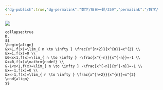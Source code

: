 ```yaml
---
{"dg-publish":true,"dg-permalink":"数学/每日一题/259","permalink":"/数学/每日一题/259/","dgHomeLink":true,"dgPassFrontmatter":false}
---
```




![](https://mmbiz.qpic.cn/mmbiz_png/QVficiaYicXqN3bKxiaS5Rd3bqVk4GlBrQDoPbWtZUvJws6Z4DWlDmnI33EQEAbX4U9Yn8n4UYZOqQKiaw8FB3QDOPw/640?wx_fmt=png&wxfrom=5&wx_lazy=1&wx_co=1)

```ad-ans
collapse:true
D.
$$
\begin{align}
&x>1,f(x)=\lim_{ n \to \infty } \frac{x^{n+2}}{x^{n}}=x^{2} \\
&x=1,f(x)=0 \\
&0<x<1,f(x)=\lim_{ n \to \infty } -\frac{x^{-n}}{x^{-n}}=-1 \\
&x=0,f(x)=\mathrm{nodef} \\
&-1<x<1,f(x)=\lim_{ n \to \infty } -\frac{x^{-n}}{x^{-n}}=-1 \\
&x=-1,f(x)=0 \\
&x<-1,f(x)=\lim_{ n \to \infty } \frac{x^{n+2}}{x^{n}}=x^{2}
\end{align}
$$

```

